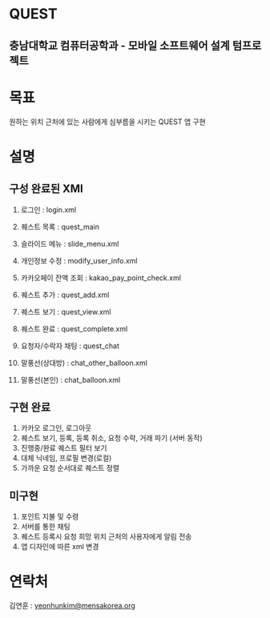 QUEST
==========================================================
충남대학교 컴퓨터공학과 - 모바일 소프트웨어 설계 텀프로젝트
----------------------------------------------------------
# 목표
원하는 위치 근처에 있는 사람에게 심부름을 시키는 QUEST 앱 구현

# 설명

## 구성 완료된 XMI
1. 로그인 : login.xml
2. 퀘스트 목록 : quest_main
3. 슬라이드 메뉴 : slide_menu.xml
4. 개인정보 수정 : modify_user_info.xml
5. 카카오페이 잔액 조회 : kakao_pay_point_check.xml

6. 퀘스트 추가 : quest_add.xml
7. 퀘스트 보기 : quest_view.xml
8. 퀘스트 완료 : quest_complete.xml

9. 요청자/수락자 채팅 : quest_chat
10. 말풍선(상대방) : chat_other_balloon.xml
11. 말풍선(본인) : chat_balloon.xml

## 구현 완료
1. 카카오 로그인, 로그아웃
2. 퀘스트 보기, 등록, 등록 취소, 요청 수락, 거래 파기 (서버 동작)
3. 진행중/완료 퀘스트 필터 보기
4. 대체 닉네임, 프로필 변경(로컬)
5. 가까운 요청 순서대로 퀘스트 정렬

## 미구현
1. 포인트 지불 및 수령
2. 서버를 통한 채팅
3. 퀘스트 등록시 요청 희망 위치 근처의 사용자에게 알림 전송
4. 앱 디자인에 따른 xml 변경


# 연락처
김연훈 : yeonhunkim@mensakorea.org
